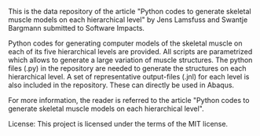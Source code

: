 This is the data repository of the article "Python codes to generate skeletal muscle models on each hierarchical level" by Jens Lamsfuss
and Swantje Bargmann submitted to Software Impacts.

Python codes for generating computer models of the skeletal muscle on each of its five hierarchical levels are provided. All scripts are parametrized 
which allows to generate a large variation of muscle structures. The python files (.py) in the repository are needed to generate the structures on
each hierarchical level. A set of representative output-files (.jnl) for each level is also included in the repository. These can directly be used in 
Abaqus. 

For more information, the reader is referred to the article "Python codes to generate skeletal muscle models on each hierarchical level".

License:
This project is licensed under the terms of the MIT license.
